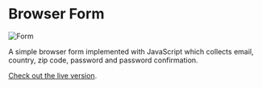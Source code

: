 # Browser Form

![Form](https://i.imgur.com/cDRqEp5.png)

A simple browser form implemented with JavaScript which collects email, country, zip code, password and password confirmation.

[Check out the live version](https://heldersrvio.github.io/browser-form/).
